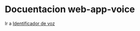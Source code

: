# Docuentacion web-app-voice

Ir a [Identificador de voz](https://geovanni-pg.github.io/web-app-voice/)
